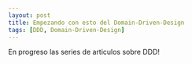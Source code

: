 ```yaml
---
layout: post
title: Empezando con esto del Domain-Driven-Design
tags: [DDD, Domain-Driven-Design]
---
```


En progreso las series de articulos sobre DDD!
